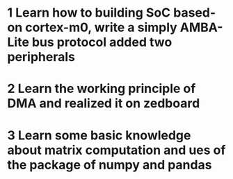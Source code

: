 # 1 Learn how to building SoC based-on cortex-m0, write a simply AMBA-Lite bus protocol added two peripherals

# 2 Learn the working principle of DMA and realized it on zedboard

# 3 Learn some basic knowledge about matrix computation and ues of the package of numpy and pandas
